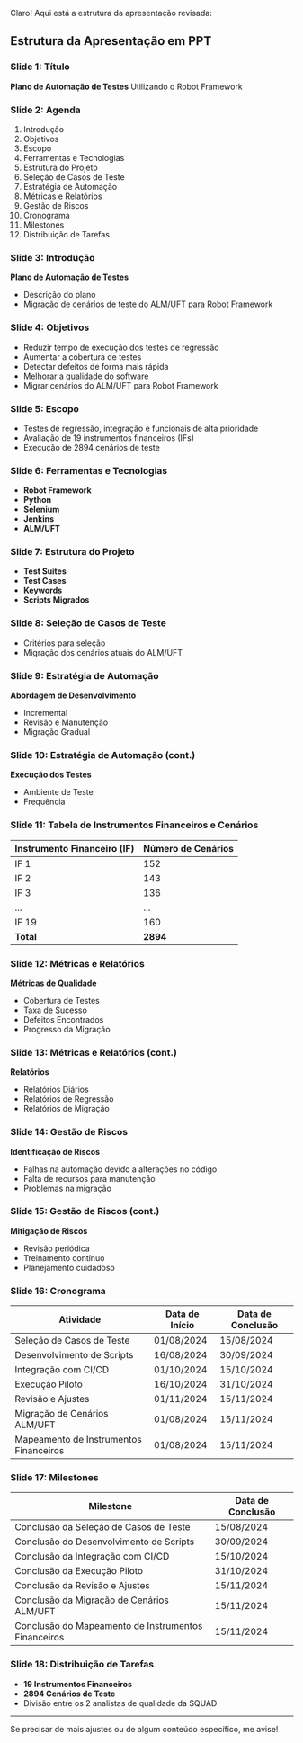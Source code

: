 Claro! Aqui está a estrutura da apresentação revisada:

## Estrutura da Apresentação em PPT

### Slide 1: Título
**Plano de Automação de Testes**
Utilizando o Robot Framework

### Slide 2: Agenda
1. Introdução
2. Objetivos
3. Escopo
4. Ferramentas e Tecnologias
5. Estrutura do Projeto
6. Seleção de Casos de Teste
7. Estratégia de Automação
8. Métricas e Relatórios
9. Gestão de Riscos
10. Cronograma
11. Milestones
12. Distribuição de Tarefas

### Slide 3: Introdução
**Plano de Automação de Testes**
- Descrição do plano
- Migração de cenários de teste do ALM/UFT para Robot Framework

### Slide 4: Objetivos
- Reduzir tempo de execução dos testes de regressão
- Aumentar a cobertura de testes
- Detectar defeitos de forma mais rápida
- Melhorar a qualidade do software
- Migrar cenários do ALM/UFT para Robot Framework

### Slide 5: Escopo
- Testes de regressão, integração e funcionais de alta prioridade
- Avaliação de 19 instrumentos financeiros (IFs)
- Execução de 2894 cenários de teste

### Slide 6: Ferramentas e Tecnologias
- **Robot Framework**
- **Python**
- **Selenium**
- **Jenkins**
- **ALM/UFT**

### Slide 7: Estrutura do Projeto
- **Test Suites**
- **Test Cases**
- **Keywords**
- **Scripts Migrados**

### Slide 8: Seleção de Casos de Teste
- Critérios para seleção
- Migração dos cenários atuais do ALM/UFT

### Slide 9: Estratégia de Automação
**Abordagem de Desenvolvimento**
- Incremental
- Revisão e Manutenção
- Migração Gradual

### Slide 10: Estratégia de Automação (cont.)
**Execução dos Testes**
- Ambiente de Teste
- Frequência

### Slide 11: Tabela de Instrumentos Financeiros e Cenários
| Instrumento Financeiro (IF) | Número de Cenários |
|-----------------------------|--------------------|
| IF 1                        | 152                |
| IF 2                        | 143                |
| IF 3                        | 136                |
| ...                         | ...                |
| IF 19                       | 160                |
| **Total**                   | **2894**           |

### Slide 12: Métricas e Relatórios
**Métricas de Qualidade**
- Cobertura de Testes
- Taxa de Sucesso
- Defeitos Encontrados
- Progresso da Migração

### Slide 13: Métricas e Relatórios (cont.)
**Relatórios**
- Relatórios Diários
- Relatórios de Regressão
- Relatórios de Migração

### Slide 14: Gestão de Riscos
**Identificação de Riscos**
- Falhas na automação devido a alterações no código
- Falta de recursos para manutenção
- Problemas na migração

### Slide 15: Gestão de Riscos (cont.)
**Mitigação de Riscos**
- Revisão periódica
- Treinamento contínuo
- Planejamento cuidadoso

### Slide 16: Cronograma
| Atividade                       | Data de Início | Data de Conclusão |
|---------------------------------|----------------|-------------------|
| Seleção de Casos de Teste       | 01/08/2024     | 15/08/2024        |
| Desenvolvimento de Scripts      | 16/08/2024     | 30/09/2024        |
| Integração com CI/CD            | 01/10/2024     | 15/10/2024        |
| Execução Piloto                 | 16/10/2024     | 31/10/2024        |
| Revisão e Ajustes               | 01/11/2024     | 15/11/2024        |
| Migração de Cenários ALM/UFT    | 01/08/2024     | 15/11/2024        |
| Mapeamento de Instrumentos Financeiros | 01/08/2024 | 15/11/2024 |

### Slide 17: Milestones
| Milestone                      | Data de Conclusão |
|--------------------------------|-------------------|
| Conclusão da Seleção de Casos de Teste  | 15/08/2024        |
| Conclusão do Desenvolvimento de Scripts | 30/09/2024        |
| Conclusão da Integração com CI/CD       | 15/10/2024        |
| Conclusão da Execução Piloto            | 31/10/2024        |
| Conclusão da Revisão e Ajustes          | 15/11/2024        |
| Conclusão da Migração de Cenários ALM/UFT | 15/11/2024        |
| Conclusão do Mapeamento de Instrumentos Financeiros | 15/11/2024 |

### Slide 18: Distribuição de Tarefas
- **19 Instrumentos Financeiros**
- **2894 Cenários de Teste**
- Divisão entre os 2 analistas de qualidade da SQUAD

---

Se precisar de mais ajustes ou de algum conteúdo específico, me avise!